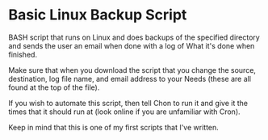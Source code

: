 # Basic Linux Backup Script
BASH script that runs on Linux and does backups of the specified directory and sends the user an email when done with a log of 
What it's done when finished.

Make sure that when you download the script that you change the source, destination, log file name, and email address to your
Needs (these are all found at the top of the file).

If you wish to automate this script, then tell Chon to run it and give it the times that it should run at (look online if you are unfamiliar with Cron).

Keep in mind that this is one of my first scripts that I've written.
